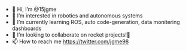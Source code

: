 - 👋 Hi, I’m @15jgme
- 👀 I’m interested in robotics and autonomous systems
- 🌱 I’m currently learning ROS, auto code-generation, data monitering dashboards
- 💞️ I’m looking to collaborate on rocket projects!🚀
- 📫 How to reach me https://twitter.com/jgme98

<!---
15jgme/15jgme is a ✨ special ✨ repository because its `README.md` (this file) appears on your GitHub profile.
You can click the Preview link to take a look at your changes.
--->
